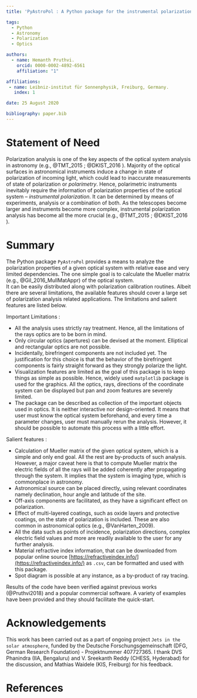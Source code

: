 ```yaml
---
title: 'PyAstroPol : A Python package for the instrumental polarization analysis of the astronomical optics.'

tags:
  - Python
  - Astronomy
  - Polarization
  - Optics

authors:
  - name: Hemanth Pruthvi.
    orcid: 0000-0002-4892-6561
    affiliation: "1"

affiliations:
 - name: Leibniz-institut für Sonnenphysik, Freiburg, Germany.
   index: 1

date: 25 August 2020

bibliography: paper.bib
---
```


# Statement of Need

Polarization analysis is one of the key aspects of the optical system analysis in astronomy (e.g., @TMT_2015 ; @DKIST_2016 ). Majority of the optical surfaces in astronomical instruments induce a change in state of polarization of incoming light, which could lead to inaccurate measurements of state of polarization or _polarimetry_. Hence, polarimetric instruments inevitably require the information of polarization properties of the optical system – _instrumental polarization_. It can be determined by means of experiments, analysis or a combination of both. As the telescopes become larger and instruments become more complex, instrumental polarization analysis has become all the more crucial (e.g.,  @TMT_2015 ; @DKIST_2016 ).  

# Summary

The Python package `PyAstroPol` provides a means to analyze the polarization properties of a given optical system with relative ease and very limited dependencies. The one simple goal is to calculate the Mueller matrix (e.g., @Gil_2016_MullMatAppr) of the optical system.  
It can be easily distributed along with polarization calibration routines. Albeit there are several limitations, the available features should cover a large set of polarization analysis related applications. The limitations and salient features are listed below.

Important Limitations :   
- All the analysis uses strictly ray treatment. Hence, all the limitations of the rays optics are to be born in mind.   
- Only circular optics (apertures) can be devised at the moment. Elliptical and rectangular optics are not possible.   
- Incidentally, birefringent components are not included yet. The justification for this choice is that the behavior of the birefringent components is fairly straight forward as they strongly polarize the light.   
- Visualization features are limited as the goal of this package is to keep things as simple as possible. Hence, widely used `matplotlib` package is used for the graphics. All the optics, rays, directions of the coordinate system can be displayed but pan and zoom features are severely limited.   
- The package can be described as collection of the important objects used in optics. It is neither interactive nor design-oriented. It means that user must know the optical system beforehand, and every time a parameter changes, user must manually rerun the analysis. However, it should be possible to automate this process with a little effort.   

Salient features :   
- Calculation of Mueller matrix of the given optical system, which is a simple and only end goal. All the rest are by-products of such analysis. However, a major caveat here is that to compute Mueller matrix the electric fields of all the rays will be added coherently after propagating through the system. It implies that the system is imaging type, which is commonplace in astronomy.   
- Astronomical source can be placed directly, using relevant coordinates namely declination, hour angle and latitude of the site.   
- Off-axis components are facilitated, as they have a significant effect on polarization.   
- Effect of multi-layered coatings, such as oxide layers and protective coatings, on the state of polarization is included.  These are also common in astronomical optics (e.g., @VanHarten_2009).   
- All the data such as points of incidence, polarization directions, complex electric field values and more are readily available to the user for any further analysis.   
- Material refractive index information, that can be downloaded from popular online source [https://refractiveindex.info/](https://refractiveindex.info/) as `.csv`, can be formatted and used with this package.   
- Spot diagram is possible at any instance, as a by-product of ray tracing.   

Results of the code have been verified against previous works (@Pruthvi2018) and a popular commercial software. A variety of examples have been provided and they should facilitate the quick-start.

# Acknowledgements

This work has been carried out as a part of ongoing project `Jets in the solar atmosphere`, funded by the Deutsche Forschungsgemeinschaft (DFG, German Research Foundation) - Projektnummer 407727365. I thank DVS Phanindra (IIA, Bengaluru) and V. Sreekanth Reddy (CHESS, Hyderabad) for the discussion, and Mathias Waidele (KIS, Freiburg) for his feedback.

# References